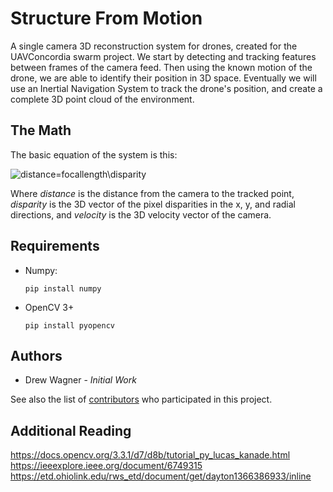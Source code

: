Structure From Motion
====

  A single camera 3D reconstruction system for drones, created for the UAVConcordia swarm project.
  We start by detecting and tracking features between frames of the camera feed. Then using the
  known motion of the drone, we are able to identify their position in 3D space. Eventually we will
  use an Inertial Navigation System to track the drone's position, and create a complete 3D point cloud
  of the environment.
  
  
## The Math

The basic equation of the system is this:

![distance=focallength\disparity](https://latex.codecogs.com/svg.latex?distance=\frac{focal\\,length*velocity}{disparity})

Where _distance_ is the distance from the camera to the tracked point, _disparity_ is the 3D vector
of the pixel
disparities in the x, y, and radial directions, and _velocity_ is the 3D velocity vector of the camera.

## Requirements
  
  * Numpy:
  
     ```
     pip install numpy
     ```
  * OpenCV 3+
  
    ```
    pip install pyopencv
    ```
    
## Authors
* Drew Wagner - _Initial Work_

See also the list of [contributors](https://github.com/m4lb0t/uav-swarm-project/contributors) who participated in this project.

## Additional Reading
https://docs.opencv.org/3.3.1/d7/d8b/tutorial_py_lucas_kanade.html
https://ieeexplore.ieee.org/document/6749315
https://etd.ohiolink.edu/rws_etd/document/get/dayton1366386933/inline